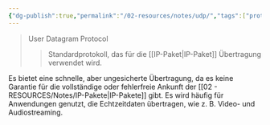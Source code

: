 ```yaml
---
{"dg-publish":true,"permalink":"/02-resources/notes/udp/","tags":["protocol","netzwerk"],"noteIcon":""}
---
```


> User Datagram Protocol
> > Standardprotokoll, das für die [[IP-Paket\|IP-Paket]] Übertragung verwendet wird.

Es bietet eine schnelle, aber ungesicherte Übertragung, da es keine Garantie für die vollständige oder fehlerfreie Ankunft der [[02 - RESOURCES/Notes/IP-Pakete\|IP-Pakete]] gibt. Es wird häufig für Anwendungen genutzt, die Echtzeitdaten übertragen, wie z. B. Video- und Audiostreaming.